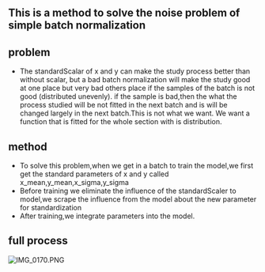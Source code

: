 ## This is a method to solve the noise problem of simple batch normalization


## problem
* The standardScalar of x and y can make the study process better than without scalar,
but a bad batch normalization will make the study good at one place but 
very bad others place if the samples of the batch is not good (distributed unevenly).
if the sample is bad,then the what the process studied will be not fitted in the next batch
and is will be changed largely in the next batch.This is not what we want.
We want a function that is fitted for the whole section with is distribution.

## method
* To solve this problem,when we get in a batch to train the model,we first get the
standard parameters of x and y called x_mean,y_mean,x_sigma,y_sigma
* Before training we eliminate the influence of the standardScaler to model,we scrape the influence from the model about the new parameter for standardization
* After training,we integrate parameters into the model.

## full process

![IMG_0170.PNG](..%2FIMG_0170.PNG)